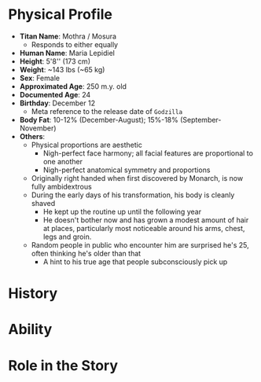 # Physical Profile

- **Titan Name**: Mothra / Mosura
	- Responds to either equally
- **Human Name**: Maria Lepidiel
- **Height**: 5'8'' (173 cm) 
- **Weight**: ~143 lbs (~65 kg) 
- **Sex**: Female
- **Approximated Age**: 250 m.y. old
- **Documented Age**: 24
- **Birthday**: December 12
	- Meta reference to the release date of `Godzilla `
- **Body Fat**: 10-12% (December-August); 15%-18% (September-November)
- **Others**:
	- Physical proportions are aesthetic
		- Nigh-perfect face harmony; all facial features are proportional to one another
		- Nigh-perfect anatomical symmetry and proportions
	- Originally right handed when first discovered by Monarch, is now fully ambidextrous
	- During the early days of his transformation, his body is cleanly shaved
		- He kept up the routine up until the following year
		- He doesn't bother now and has grown a modest amount of hair at places, particularly most noticeable around his arms, chest, legs and groin.
	- Random people in public who encounter him are surprised he's 25, often thinking he's older than that
		- A hint to his true age that people subconsciously pick up

# History

# Ability

# Role in the Story